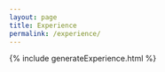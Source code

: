 ```yaml
---
layout: page
title: Experience
permalink: /experience/
---
```


{% include generateExperience.html %}
